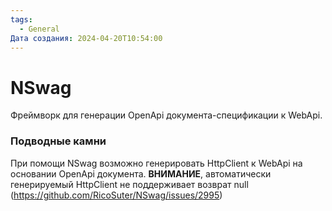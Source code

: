 ```yaml
---
tags:
  - General
Дата создания: 2024-04-20T10:54:00
---
```


# NSwag
Фреймворк для генерации OpenApi документа-спецификации к WebApi.


### Подводные камни
При помощи NSwag возможно генерировать HttpClient к WebApi на основании OpenApi документа. **ВНИМАНИЕ**, автоматически генерируемый HttpClient не поддерживает возврат null (https://github.com/RicoSuter/NSwag/issues/2995)
